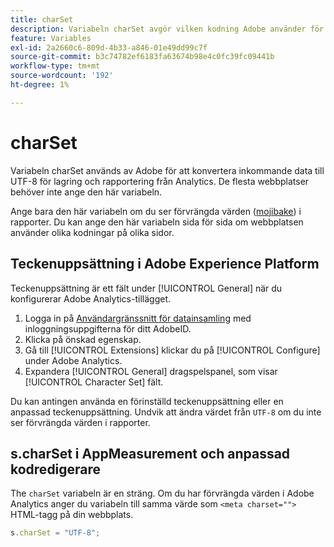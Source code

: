 ```yaml
---
title: charSet
description: Variabeln charSet avgör vilken kodning Adobe använder för att analysera bildbegäran.
feature: Variables
exl-id: 2a2660c6-809d-4b33-a846-01e49dd99c7f
source-git-commit: b3c74782ef6183fa63674b98e4c0fc39fc09441b
workflow-type: tm+mt
source-wordcount: '192'
ht-degree: 1%

---
```


# charSet

Variabeln charSet används av Adobe för att konvertera inkommande data till UTF-8 för lagring och rapportering från Analytics. De flesta webbplatser behöver inte ange den här variabeln.

Ange bara den här variabeln om du ser förvrängda värden ([mojibake](https://en.wikipedia.org/wiki/Mojibake)) i rapporter. Du kan ange den här variabeln sida för sida om webbplatsen använder olika kodningar på olika sidor.

## Teckenuppsättning i Adobe Experience Platform

Teckenuppsättning är ett fält under [!UICONTROL General] när du konfigurerar Adobe Analytics-tillägget.

1. Logga in på [Användargränssnitt för datainsamling](https://experience.adobe.com/data-collection) med inloggningsuppgifterna för ditt AdobeID.
1. Klicka på önskad egenskap.
1. Gå till [!UICONTROL Extensions] klickar du på [!UICONTROL Configure] under Adobe Analytics.
1. Expandera [!UICONTROL General] dragspelspanel, som visar [!UICONTROL Character Set] fält.

Du kan antingen använda en förinställd teckenuppsättning eller en anpassad teckenuppsättning. Undvik att ändra värdet från `UTF-8` om du inte ser förvrängda värden i rapporter.

## s.charSet i AppMeasurement och anpassad kodredigerare

The `charSet` variabeln är en sträng. Om du har förvrängda värden i Adobe Analytics anger du variabeln till samma värde som `<meta charset="">` HTML-tagg på din webbplats.

```js
s.charSet = "UTF-8";
```
